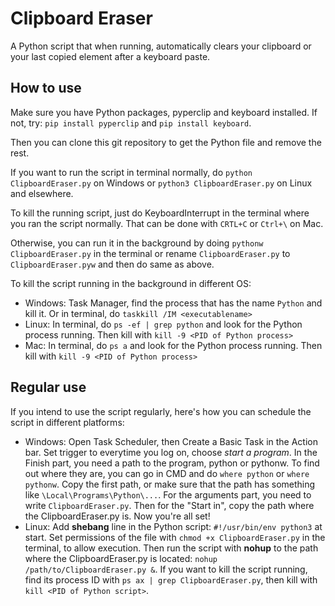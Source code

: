 # Clipboard Eraser

A Python script that when running, automatically clears your clipboard or your last copied element after a keyboard paste.

## How to use

Make sure you have Python packages, pyperclip and keyboard installed. If not, try: `pip install pyperclip` and `pip install keyboard`.

Then you can clone this git repository to get the Python file and remove the rest.

If you want to run the script in terminal normally, do `python ClipboardEraser.py` on Windows or `python3 ClipboardEraser.py` on Linux and elsewhere.

To kill the running script, just do KeyboardInterrupt in the terminal where you ran the script normally. That can be done with `CRTL+C` or `Ctrl+\` on Mac.

Otherwise, you can run it in the background by doing `pythonw ClipboardEraser.py` in the terminal or rename `ClipboardEraser.py` to `ClipboardEraser.pyw` and then do same as above.

To kill the script running in the background in different OS:
- Windows: Task Manager, find the process that has the name `Python` and kill it. Or in terminal, do `taskkill /IM <executablename>`
- Linux: In terminal, do `ps -ef | grep python` and look for the Python process running. Then kill with `kill -9 <PID of Python process>`
- Mac: In terminal, do `ps a` and look for the Python process running. Then kill with `kill -9 <PID of Python process>`

## Regular use

If you intend to use the script regularly, here's how you can schedule the script in different platforms:

- Windows: Open Task Scheduler, then Create a Basic Task in the Action bar. Set trigger to everytime you log on, choose *start a program*. In the Finish part, you need a path to the program, python or pythonw. To find out where they are, you can go in CMD and do `where python` or `where pythonw`. Copy the first path, or make sure that the path has something like `\Local\Programs\Python\...`. For the arguments part, you need to write `ClipboardEraser.py`. Then for the "Start in", copy the path where the ClipboardEraser.py is. Now you're all set!
- Linux: Add **shebang** line in the Python script: `#!/usr/bin/env python3` at start. Set permissions of the file with `chmod +x ClipboardEraser.py` in the terminal, to allow execution. Then run the script with **nohup** to the path where the ClipboardEraser.py is located: `nohup /path/to/ClipboardEraser.py &`. If you want to kill the script running, find its process ID with `ps ax | grep ClipboardEraser.py`, then kill with `kill <PID of Python script>`.
